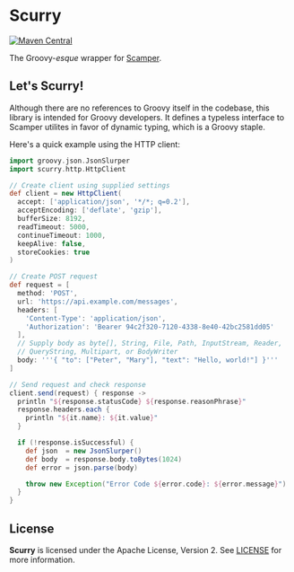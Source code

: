 # Scurry

[![Maven Central](https://img.shields.io/maven-central/v/com.github.losizm/scurry_3.svg?label=Maven%20Central)](https://search.maven.org/search?q=g:%22com.github.losizm%22%20AND%20a:%22scamper_3%22)

The Groovy-_esque_ wrapper for [Scamper](https://github.com/losizm/scamper).


## Let's Scurry!

Although there are no references to Groovy itself in the codebase, this library
is intended for Groovy developers. It defines a typeless interface to Scamper
utilites in favor of dynamic typing, which is a Groovy staple.

Here's a quick example using the HTTP client:

```groovy
import groovy.json.JsonSlurper
import scurry.http.HttpClient

// Create client using supplied settings
def client = new HttpClient(
  accept: ['application/json', '*/*; q=0.2'],
  acceptEncoding: ['deflate', 'gzip'],
  bufferSize: 8192,
  readTimeout: 5000,
  continueTimeout: 1000,
  keepAlive: false,
  storeCookies: true
)

// Create POST request
def request = [
  method: 'POST',
  url: 'https://api.example.com/messages',
  headers: [
    'Content-Type': 'application/json',
    'Authorization': 'Bearer 94c2f320-7120-4338-8e40-42bc2581dd05'
  ],
  // Supply body as byte[], String, File, Path, InputStream, Reader,
  // QueryString, Multipart, or BodyWriter
  body: '''{ "to": ["Peter", "Mary"], "text": "Hello, world!"] }'''
]

// Send request and check response
client.send(request) { response ->
  println "${response.statusCode} ${response.reasonPhrase}"
  response.headers.each {
    println "${it.name}: ${it.value}"
  }

  if (!response.isSuccessful) {
    def json  = new JsonSlurper()
    def body  = response.body.toBytes(1024)
    def error = json.parse(body)

    throw new Exception("Error Code ${error.code}: ${error.message}")
  }
}
```

## License

**Scurry** is licensed under the Apache License, Version 2. See [LICENSE](LICENSE)
for more information.
